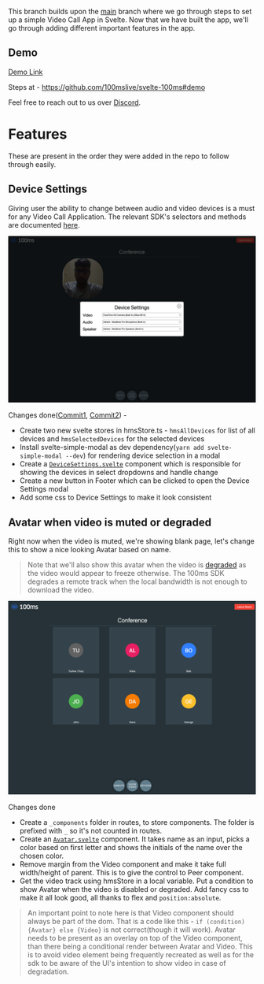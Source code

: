 
This branch builds upon the [main](https://github.com/100mslive/svelte-100ms) branch where we go through steps to set up a simple Video Call App in Svelte. Now that we have built the app, we'll go through adding different important features in the app.


## Demo 

[Demo Link](https://svelte-100ms.vercel.app/)

Steps at - https://github.com/100mslive/svelte-100ms#demo

Feel free to reach out to us over [Discord](https://100ms.live/discord).

# Features

These are present in the order they were added in the repo to follow through easily.

## Device Settings

Giving user the ability to change between audio and video devices is a must for any Video Call Application. The relevant SDK's selectors and methods are documented [here](https://www.100ms.live/docs/javascript/v2/features/device-change).

![Device Settings](static/deviceSettings.png)

Changes done([Commit1](https://github.com/100mslive/svelte-100ms/commit/936ff04f6a4631b981f802211bf53ff314695c44), [Commit2](https://github.com/100mslive/svelte-100ms/commit/183b24b820c70f3987c28581104ed516b3ca7fcc)) - 
- Create two new svelte stores in hmsStore.ts - `hmsAllDevices` for list of all devices and `hmsSelectedDevices` for the selected devices
- Install svelte-simple-modal as dev dependency(`yarn add svelte-simple-modal --dev`) for rendering device selection in a modal
- Create a [`DeviceSettings.svelte`](./src/routes/DeviceSettings.svelte) component which is responsible for showing the devices in select dropdowns and handle change
- Create a new button in Footer which can be clicked to open the Device Settings modal
- Add some css to Device Settings to make it look consistent

## Avatar when video is muted or degraded

Right now when the video is muted, we're showing blank page, let's change this to show a nice looking Avatar based on name.

> Note that we'll also show this avatar when the video is [degraded](https://www.100ms.live/docs/javascript/v2/features/sub-degradation) as the video would appear to freeze otherwise. The 100ms SDK degrades a remote track when the local bandwidth is not enough to download the video.

![Avatars](static/avatars.png)

Changes done
- Create a `_components` folder in routes, to store components. The folder is prefixed with `_` so it's not counted in routes.
- Create an [`Avatar.svelte`](./src/routes/_components/Avatar.svelte) component. It takes name as an input, picks a color based on first letter and shows the initials of the name over the chosen color.
- Remove margin from the Video component and make it take full width/height of parent. This is to give the control to Peer component.
- Get the video track using hmsStore in a local variable. Put a condition to show Avatar when the video is disabled or degraded. Add fancy css to make it all look good, all thanks to flex and `position:absolute`.

> An important point to note here is that Video component should always be part of the dom. That is a code like this - `if (condition) {Avatar} else {Video}` is not correct(though it will work). Avatar needs to be present as an overlay on top of the Video component, than there being a conditional render between Avatar and Video. This is to avoid video element being frequently recreated as well as for the sdk to be aware of the UI's intention to show video in case of degradation.


